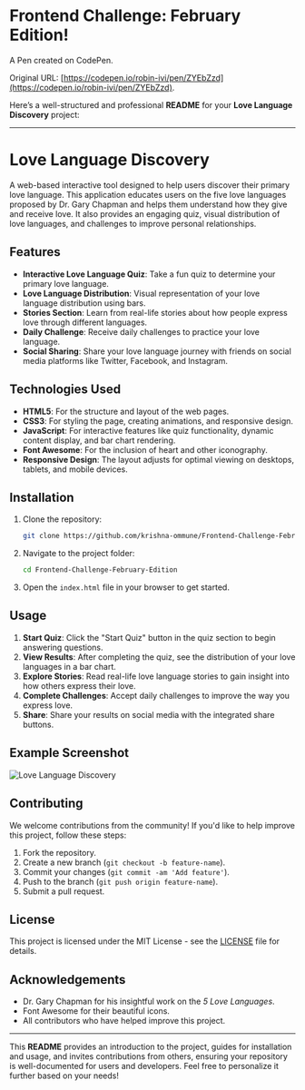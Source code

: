 # Frontend Challenge: February Edition!

A Pen created on CodePen.

Original URL: [https://codepen.io/robin-ivi/pen/ZYEbZzd](https://codepen.io/robin-ivi/pen/ZYEbZzd).

Here’s a well-structured and professional **README** for your **Love Language Discovery** project:

---

# Love Language Discovery

A web-based interactive tool designed to help users discover their primary love language. This application educates users on the five love languages proposed by Dr. Gary Chapman and helps them understand how they give and receive love. It also provides an engaging quiz, visual distribution of love languages, and challenges to improve personal relationships.

## Features

- **Interactive Love Language Quiz**: Take a fun quiz to determine your primary love language.
- **Love Language Distribution**: Visual representation of your love language distribution using bars.
- **Stories Section**: Learn from real-life stories about how people express love through different languages.
- **Daily Challenge**: Receive daily challenges to practice your love language.
- **Social Sharing**: Share your love language journey with friends on social media platforms like Twitter, Facebook, and Instagram.

## Technologies Used

- **HTML5**: For the structure and layout of the web pages.
- **CSS3**: For styling the page, creating animations, and responsive design.
- **JavaScript**: For interactive features like quiz functionality, dynamic content display, and bar chart rendering.
- **Font Awesome**: For the inclusion of heart and other iconography.
- **Responsive Design**: The layout adjusts for optimal viewing on desktops, tablets, and mobile devices.

## Installation

1. Clone the repository:
    ```bash
    git clone https://github.com/krishna-ommune/Frontend-Challenge-February-Edition.git
    ```

2. Navigate to the project folder:
    ```bash
    cd Frontend-Challenge-February-Edition
    ```

3. Open the `index.html` file in your browser to get started.

## Usage

1. **Start Quiz**: Click the "Start Quiz" button in the quiz section to begin answering questions.
2. **View Results**: After completing the quiz, see the distribution of your love languages in a bar chart.
3. **Explore Stories**: Read real-life love language stories to gain insight into how others express their love.
4. **Complete Challenges**: Accept daily challenges to improve the way you express love.
5. **Share**: Share your results on social media with the integrated share buttons.

## Example Screenshot

![Love Language Discovery](path-to-screenshot.png)

## Contributing

We welcome contributions from the community! If you'd like to help improve this project, follow these steps:

1. Fork the repository.
2. Create a new branch (`git checkout -b feature-name`).
3. Commit your changes (`git commit -am 'Add feature'`).
4. Push to the branch (`git push origin feature-name`).
5. Submit a pull request.

## License

This project is licensed under the MIT License - see the [LICENSE](LICENSE) file for details.

## Acknowledgements

- Dr. Gary Chapman for his insightful work on the *5 Love Languages*.
- Font Awesome for their beautiful icons.
- All contributors who have helped improve this project.

---

This **README** provides an introduction to the project, guides for installation and usage, and invites contributions from others, ensuring your repository is well-documented for users and developers. Feel free to personalize it further based on your needs!